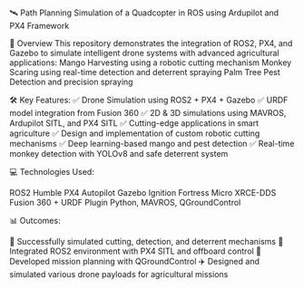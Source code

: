 🛰️ Path Planning Simulation of a Quadcopter in ROS using Ardupilot and PX4 Framework

🚀 Overview
This repository demonstrates the integration of ROS2, PX4, and Gazebo to simulate intelligent drone systems with advanced agricultural applications:
    Mango Harvesting using a robotic cutting mechanism
    Monkey Scaring using real-time detection and deterrent spraying
    Palm Tree Pest Detection and precision spraying

🛠️ Key Features:
✅ Drone Simulation using ROS2 + PX4 + Gazebo
✅ URDF model integration from Fusion 360
✅ 2D & 3D simulations using MAVROS, Ardupilot SITL, and PX4 SITL
✅ Cutting-edge applications in smart agriculture
✅ Design and implementation of custom robotic cutting mechanisms
✅ Deep learning-based mango and pest detection
✅ Real-time monkey detection with YOLOv8 and safe deterrent system

💻 Technologies Used:

ROS2 Humble
PX4 Autopilot
Gazebo Ignition Fortress
Micro XRCE-DDS
Fusion 360 + URDF Plugin
Python, MAVROS, QGroundControl


📊 Outcomes:

🧪 Successfully simulated cutting, detection, and deterrent mechanisms
🔧 Integrated ROS2 environment with PX4 SITL and offboard control
🧭 Developed mission planning with QGroundControl
✈️ Designed and simulated various drone payloads for agricultural missions


